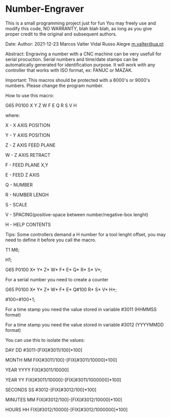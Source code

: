 # Number-Engraver

This is a small programming project just for fun You may freely use and modify this code, NO WARRANTY, blah blah blah, as long as you give proper credit to the original and subsequent authors.

Date: Author: 2021-12-23 Marcos Valter Vidal Russo Alegre m.valter@ua.pt

Abstract:
Engraving a number with a CNC machine can be very usefull for serial procuction. Serial numbers and time/date stamps can be automatically generated for identification purpose.
It will work with any controller that works with ISO format, ex: FANUC or MAZAK.


Important: This macros should be protected with a 8000's or 9000's numbers. Please change the program number.


How to use this macro:

G65 P0100 X Y Z W F E Q R S V H

where:

X - X AXIS POSITION

Y - Y AXIS POSITION

Z - Z AXIS FEED PLANE

W - Z AXIS RETRACT

F - FEED PLANE X,Y

E - FEED Z AXIS

Q - NUMBER

R - NUMBER LENGH

S - SCALE

V - SPACING(positive-space between number/negative-box lenght)

H - HELP CONTENTS


Tips:
Some controllers demand a H number for a tool lenght offset, you may need to define it before you call the macro.

T1 M6;

H1;

G65 P0100 X* Y* Z* W* F* E* Q* R* S* V*;


For a serial number you need to create a counter

G65 P0100 X* Y* Z* W* F* E* Q#100 R* S* V* H*;

#100=#100+1;


For a time stamp you need the value stored in variable #3011 (HHMMSS format)

For a time stamp you need the value stored in variable #3012 (YYYYMMDD format)

You can use this to isolate the values:

DAY DD #3011-[FIX[#3011/100]*100]

MONTH MM FIX[#3011/100]-[FIX[#3011/10000]*100]

YEAR YYYY FIX[#3011/10000]

YEAR YY FIX[#3011/10000]-[FIX[#3011/1000000]*100]

SECONDS SS #3012-[FIX[#3012/100]*100]

MINUTES MM FIX[#3012/100]-[FIX[#3012/10000]*100]

HOURS HH FIX[#3012/10000]-[FIX[#3012/1000000]*100]
